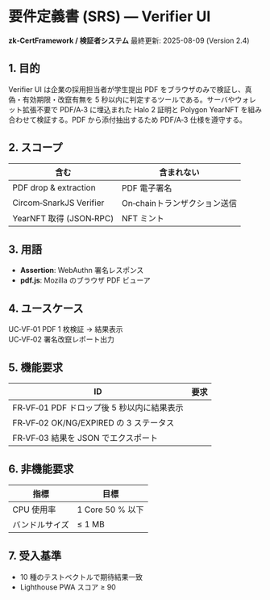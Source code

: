 # 要件定義書 (SRS) — Verifier UI  
**zk‑CertFramework / 検証者システム** 最終更新: 2025-08-09 (Version 2.4)

## 1. 目的  
Verifier UI は企業の採用担当者が学生提出 PDF をブラウザのみで検証し、真偽・有効期限・改竄有無を 5 秒以内に判定するツールである。サーバやウォレット拡張不要で PDF/A‑3 に埋込まれた Halo 2 証明と Polygon YearNFT を組み合わせて検証する。PDF から添付抽出するため PDF/A‑3 仕様を遵守する。

## 2. スコープ  
| 含む | 含まれない |
|------|------------|
| PDF drop & extraction | PDF 電子署名 |
| Circom‑SnarkJS Verifier | On‑chainトランザクション送信 |
| YearNFT 取得 (JSON‑RPC) | NFT ミント |

## 3. 用語  
- **Assertion**: WebAuthn 署名レスポンス
- **pdf.js**: Mozilla のブラウザ PDF ビューア

## 4. ユースケース  
UC‑VF‑01 PDF 1 枚検証 → 結果表示  
UC‑VF‑02 署名改竄レポート出力  

## 5. 機能要求  
| ID | 要求 |
|----|------|
| FR‑VF‑01 PDF ドロップ後 5 秒以内に結果表示 |
| FR‑VF‑02 OK/NG/EXPIRED の 3 ステータス |
| FR‑VF‑03 結果を JSON でエクスポート |

## 6. 非機能要求  
| 指標 | 目標 |
|------|------|
| CPU 使用率 | 1 Core 50 % 以下 |
| バンドルサイズ | ≤ 1 MB |

## 7. 受入基準  
- 10 種のテストベクトルで期待結果一致  
- Lighthouse PWA スコア ≥ 90
